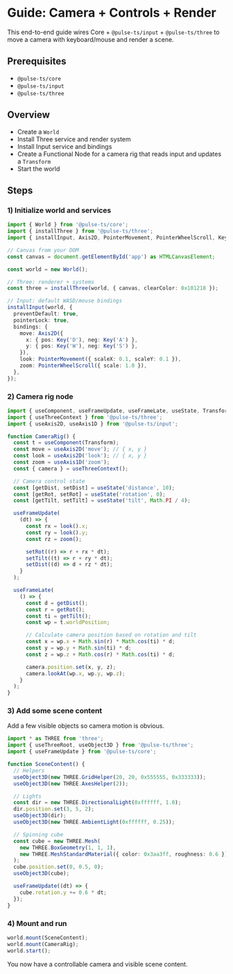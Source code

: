 # Guide: Camera + Controls + Render

This end-to-end guide wires Core + `@pulse-ts/input` + `@pulse-ts/three` to move a camera with keyboard/mouse and render a scene.

## Prerequisites

- `@pulse-ts/core`
- `@pulse-ts/input`
- `@pulse-ts/three`

## Overview

- Create a `World`
- Install Three service and render system
- Install Input service and bindings
- Create a Functional Node for a camera rig that reads input and updates a `Transform`
- Start the world

## Steps

### 1) Initialize world and services

```ts
import { World } from '@pulse-ts/core';
import { installThree } from '@pulse-ts/three';
import { installInput, Axis2D, PointerMovement, PointerWheelScroll, Key } from '@pulse-ts/input';

// Canvas from your DOM
const canvas = document.getElementById('app') as HTMLCanvasElement;

const world = new World();

// Three: renderer + systems
const three = installThree(world, { canvas, clearColor: 0x101218 });

// Input: default WASD/mouse bindings
installInput(world, {
  preventDefault: true,
  pointerLock: true,
  bindings: {
    move: Axis2D({
      x: { pos: Key('D'), neg: Key('A') },
      y: { pos: Key('W'), neg: Key('S') },
    }),
    look: PointerMovement({ scaleX: 0.1, scaleY: 0.1 }),
    zoom: PointerWheelScroll({ scale: 1.0 }),
  },
});
```

### 2) Camera rig node

```ts
import { useComponent, useFrameUpdate, useFrameLate, useState, Transform, Vec3, Quat } from '@pulse-ts/core';
import { useThreeContext } from '@pulse-ts/three';
import { useAxis2D, useAxis1D } from '@pulse-ts/input';

function CameraRig() {
  const t = useComponent(Transform);
  const move = useAxis2D('move'); // { x, y }
  const look = useAxis2D('look'); // { x, y }
  const zoom = useAxis1D('zoom');
  const { camera } = useThreeContext();

  // Camera control state
  const [getDist, setDist] = useState('distance', 10);
  const [getRot, setRot] = useState('rotation', 0);
  const [getTilt, setTilt] = useState('tilt', Math.PI / 4);

  useFrameUpdate(
    (dt) => {
      const rx = look().x;
      const ry = look().y;
      const rz = zoom();

      setRot((r) => r + rx * dt);
      setTilt((t) => r + ry * dt);
      setDist((d) => d + rz * dt);
    }
  );

  useFrameLate(
    () => {
      const d = getDist();
      const r = getRot();
      const ti = getTilt();
      const wp = t.worldPosition;

      // Calculate camera position based on rotation and tilt
      const x = wp.x + Math.sin(r) * Math.cos(ti) * d;
      const y = wp.y + Math.sin(ti) * d;
      const z = wp.z + Math.cos(r) * Math.cos(ti) * d;

      camera.position.set(x, y, z);
      camera.lookAt(wp.x, wp.y, wp.z);
    }
  );
}
```

### 3) Add some scene content

Add a few visible objects so camera motion is obvious.

```ts
import * as THREE from 'three';
import { useThreeRoot, useObject3D } from '@pulse-ts/three';
import { useFrameUpdate } from '@pulse-ts/core';

function SceneContent() {
  // Helpers
  useObject3D(new THREE.GridHelper(20, 20, 0x555555, 0x333333));
  useObject3D(new THREE.AxesHelper(2));

  // Lights
  const dir = new THREE.DirectionalLight(0xffffff, 1.0);
  dir.position.set(3, 5, 2);
  useObject3D(dir);
  useObject3D(new THREE.AmbientLight(0xffffff, 0.25));

  // Spinning cube
  const cube = new THREE.Mesh(
    new THREE.BoxGeometry(1, 1, 1),
    new THREE.MeshStandardMaterial({ color: 0x3aa3ff, roughness: 0.6 })
  );
  cube.position.set(0, 0.5, 0);
  useObject3D(cube);

  useFrameUpdate((dt) => {
    cube.rotation.y += 0.6 * dt;
  });
}
```

### 4) Mount and run

```ts
world.mount(SceneContent);
world.mount(CameraRig);
world.start();
```

You now have a controllable camera and visible scene content.
